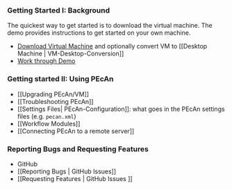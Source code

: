 ### Getting Started I: Background

The quickest way to get started is to download the virtual machine. The demo provides instructions to get started on your own machine. 
 * [Download Virtual Machine](http://isda.ncsa.illinois.edu/download/minimal.php?project=PEcAn&category=vm) and optionally convert VM to [[Desktop Machine | VM-Desktop-Conversion]]
 * [Work through Demo](https://sites.google.com/site/pecanworkflow/education)


### Getting started II: Using PEcAn

* [[Upgrading PEcAn/VM]]
* [[Troubleshooting PEcAn]]
* [[Settings Files| PEcAn-Configuration]]: what goes in the PEcAn settings files (e.g. `pecan.xml`)
* [[Workflow Modules]]
* [[Connecting PEcAn to a remote server]]

### Reporting Bugs and Requesting Features

* GitHub
 * [[Reporting Bugs | GitHub Issues]]
 * [[Requesting Features | GitHub Issues ]]